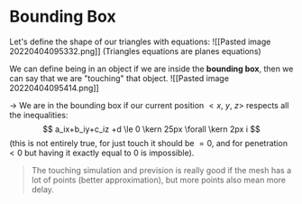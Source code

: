 # Bounding Box
Let's define the shape of our triangles with equations:
![[Pasted image 20220404095332.png]]
(Triangles equations are planes equations)

We can define being in an object if we are inside the **bounding box**, then we can say that we are "touching" that object.
![[Pasted image 20220404095414.png]]

-> We are in the bounding box if our current position $<x, \ y, \ z>$ respects all the inequalities:
$$
a_ix+b_iy+c_iz +d \le 0 \kern 25px \forall \kern 2px i
$$
(this is not entirely true, for just touch it should be $=0$, and for penetration $<0$ but having it exactly equal to 0 is impossible).

> The touching simulation and prevision is really good if the mesh has a lot of points (better approximation), but more points also mean more delay.
